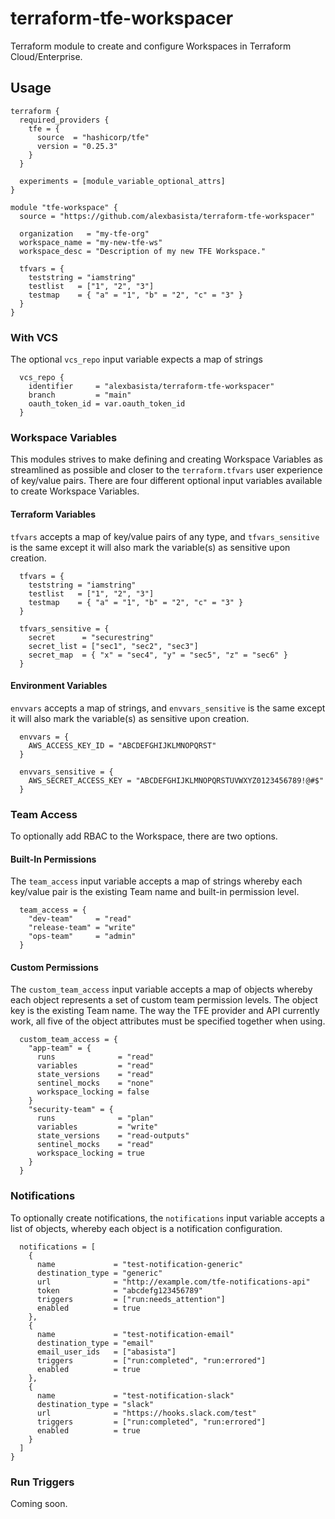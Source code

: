# terraform-tfe-workspacer
Terraform module to create and configure Workspaces in Terraform Cloud/Enterprise.

## Usage
```hcl
terraform {
  required_providers {
    tfe = {
      source  = "hashicorp/tfe"
      version = "0.25.3"
    }
  }

  experiments = [module_variable_optional_attrs]
}

module "tfe-workspace" {
  source = "https://github.com/alexbasista/terraform-tfe-workspacer"

  organization   = "my-tfe-org"
  workspace_name = "my-new-tfe-ws"
  workspace_desc = "Description of my new TFE Workspace."

  tfvars = {
    teststring = "iamstring"
    testlist   = ["1", "2", "3"]
    testmap    = { "a" = "1", "b" = "2", "c" = "3" }
  }
}
```

### With VCS
The optional `vcs_repo` input variable expects a map of strings
```hcl
  vcs_repo {
    identifier     = "alexbasista/terraform-tfe-workspacer"
    branch         = "main"
    oauth_token_id = var.oauth_token_id
  }
```

### Workspace Variables
This modules strives to make defining and creating Workspace Variables as streamlined as possible and closer to the `terraform.tfvars` user experience of key/value pairs. There are four different optional input variables available to create Workspace Variables.

#### Terraform Variables
`tfvars` accepts a map of key/value pairs of any type, and `tfvars_sensitive` is the same except it will also mark the variable(s) as sensitive upon creation.
```hcl
  tfvars = {
    teststring = "iamstring"
    testlist   = ["1", "2", "3"]
    testmap    = { "a" = "1", "b" = "2", "c" = "3" }
  }

  tfvars_sensitive = {
    secret      = "securestring"
    secret_list = ["sec1", "sec2", "sec3"]
    secret_map  = { "x" = "sec4", "y" = "sec5", "z" = "sec6" }
  }
```

#### Environment Variables
`envvars` accepts a map of strings, and `envvars_sensitive` is the same except it will also mark the variable(s) as sensitive upon creation.
```hcl
  envvars = {
    AWS_ACCESS_KEY_ID = "ABCDEFGHIJKLMNOPQRST"
  }

  envvars_sensitive = {
    AWS_SECRET_ACCESS_KEY = "ABCDEFGHIJKLMNOPQRSTUVWXYZ0123456789!@#$"
  }
```

### Team Access
To optionally add RBAC to the Workspace, there are two options. 

#### Built-In Permissions
The `team_access` input variable accepts a map of strings whereby each key/value pair is the existing Team name and built-in permission level.

```hcl
  team_access = {
    "dev-team"     = "read"
    "release-team" = "write"
    "ops-team"     = "admin"
  }
```

#### Custom Permissions
The `custom_team_access` input variable accepts a map of objects whereby each object represents a set of custom team permission levels. The object key is the existing Team name.  The way the TFE provider and API currently work, all five of the object attributes must be specified together when using.

```hcl
  custom_team_access = {
    "app-team" = {
      runs              = "read"
      variables         = "read"
      state_versions    = "read"
      sentinel_mocks    = "none"
      workspace_locking = false
    }
    "security-team" = {
      runs              = "plan"
      variables         = "write"
      state_versions    = "read-outputs"
      sentinel_mocks    = "read"
      workspace_locking = true
    }
  }
```

### Notifications
To optionally create notifications, the `notifications` input variable accepts a list of objects, whereby each object is a notification configuration.

```hcl
  notifications = [
    {
      name             = "test-notification-generic"
      destination_type = "generic"
      url              = "http://example.com/tfe-notifications-api"
      token            = "abcdefg123456789"
      triggers         = ["run:needs_attention"]
      enabled          = true
    },
    {
      name             = "test-notification-email"
      destination_type = "email"
      email_user_ids   = ["abasista"]
      triggers         = ["run:completed", "run:errored"]
      enabled          = true
    },
    {
      name             = "test-notification-slack"
      destination_type = "slack"
      url              = "https://hooks.slack.com/test"
      triggers         = ["run:completed", "run:errored"]
      enabled          = true
    }
  ]
}
```

### Run Triggers
Coming soon.